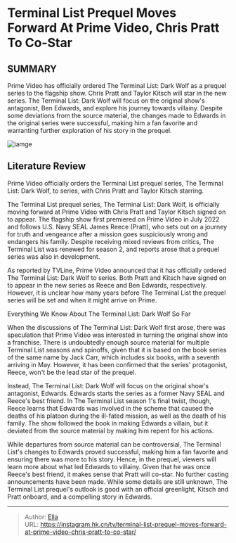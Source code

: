 # Terminal List Prequel Moves Forward At Prime Video, Chris Pratt To Co-Star


## SUMMARY 



  Prime Video has officially ordered The Terminal List: Dark Wolf as a prequel series to the flagship show. Chris Pratt and Taylor Kitsch will star in the new series.   The Terminal List: Dark Wolf will focus on the original show&#39;s antagonist, Ben Edwards, and explore his journey towards villainy.   Despite some deviations from the source material, the changes made to Edwards in the original series were successful, making him a fan favorite and warranting further exploration of his story in the prequel.  

![iamge](https://static1.srcdn.com/wordpress/wp-content/uploads/2022/05/Chris-Pratt-in-the-terminal-list.jpeg)

## Literature Review

Prime Video officially orders the Terminal List prequel series, The Terminal List: Dark Wolf, to series, with Chris Pratt and Taylor Kitsch starring.




The Terminal List prequel series, The Terminal List: Dark Wolf, is officially moving forward at Prime Video with Chris Pratt and Taylor Kitsch signed on to appear. The flagship show first premiered on Prime Video in July 2022 and follows U.S. Navy SEAL James Reece (Pratt), who sets out on a journey for truth and vengeance after a mission goes suspiciously wrong and endangers his family. Despite receiving mixed reviews from critics, The Terminal List was renewed for season 2, and reports arose that a prequel series was also in development.




As reported by TVLine, Prime Video announced that it has officially ordered The Terminal List: Dark Wolf to series. Both Pratt and Kitsch have signed on to appear in the new series as Reece and Ben Edwards, respectively. However, it is unclear how many years before The Terminal List the prequel series will be set and when it might arrive on Prime.


 Everything We Know About The Terminal List: Dark Wolf So Far 
          

When the discussions of The Terminal List: Dark Wolf first arose, there was speculation that Prime Video was interested in turning the original show into a franchise. There is undoubtedly enough source material for multiple Terminal List seasons and spinoffs, given that it is based on the book series of the same name by Jack Carr, which includes six books, with a seventh arriving in May. However, it has been confirmed that the series&#39; protagonist, Reece, won&#39;t be the lead star of the prequel.




Instead, The Terminal List: Dark Wolf will focus on the original show&#39;s antagonist, Edwards. Edwards starts the series as a former Navy SEAL and Reece&#39;s best friend. In The Terminal List season 1&#39;s final twist, though, Reece learns that Edwards was involved in the scheme that caused the deaths of his platoon during the ill-fated mission, as well as the death of his family. The show followed the book in making Edwards a villain, but it deviated from the source material by making him repent for his actions.

While departures from source material can be controversial, The Terminal List&#39;s changes to Edwards proved successful, making him a fan favorite and ensuring there was more to his story. Hence, in the prequel, viewers will learn more about what led Edwards to villainy. Given that he was once Reece&#39;s best friend, it makes sense that Pratt will co-star. No further casting announcements have been made. While some details are still unknown, The Terminal List prequel&#39;s outlook is good with an official greenlight, Kitsch and Pratt onboard, and a compelling story in Edwards.






---

> Author: [Ella](https://instagram.hk.cn/)  
> URL: https://instagram.hk.cn/tv/terminal-list-prequel-moves-forward-at-prime-video-chris-pratt-to-co-star/  

